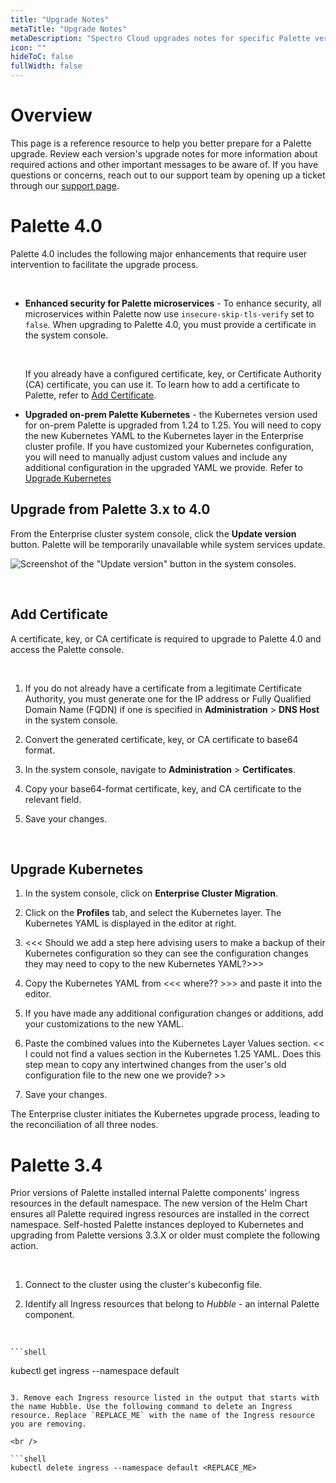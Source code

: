 ```yaml
---
title: "Upgrade Notes"
metaTitle: "Upgrade Notes"
metaDescription: "Spectro Cloud upgrades notes for specific Palette versions."
icon: ""
hideToC: false
fullWidth: false
---
```



# Overview


This page is a reference resource to help you better prepare for a Palette upgrade. Review each version's upgrade notes for more information about required actions and other important messages to be aware of. If you have questions or concerns, reach out to our support team by opening up a ticket through our [support page](http://support.spectrocloud.io/).

# Palette 4.0

Palette 4.0 includes the following major enhancements that require user intervention to facilitate the upgrade process. 

<br />

- **Enhanced security for Palette microservices** - To enhance security, all microservices within Palette now use `insecure-skip-tls-verify` set to `false`. When upgrading to Palette 4.0, you must provide a certificate in the system console. 

  <br />

  If you already have a configured certificate, key, or Certificate Authority (CA) certificate, you can use it. To learn how to add a certificate to Palette, refer to [Add Certificate](/enterprise-version/upgrade#addcertificate).


- **Upgraded on-prem Palette Kubernetes** - the Kubernetes version used for on-prem Palette is upgraded from 1.24 to 1.25. You will need to copy the new Kubernetes YAML to the Kubernetes layer in the Enterprise cluster profile. If you have customized your Kubernetes configuration, you will need to manually adjust custom values and include any additional configuration in the upgraded YAML we provide. Refer to [Upgrade Kubernetes](/enterprise-version/upgrade#upgradekubernetes.)

## Upgrade from Palette 3.x to 4.0

From the Enterprise cluster system console, click the **Update version** button. Palette will be temporarily unavailable while system services update.

![Screenshot of the "Update version" button in the system consoles.](/enterprise-version_sys-console-update-palette-version.png)

<br />

## Add Certificate

A certificate, key, or CA certificate is required to upgrade to Palette 4.0 and access the Palette console.

<br />

1.  If you do not already have a certificate from a legitimate Certificate Authority, you must generate one for the IP address or Fully Qualified Domain Name (FQDN) if one is specified in **Administration** > **DNS Host** in the system console.


2. Convert the generated certificate, key, or CA certificate to base64 format.


3. In the system console, navigate to **Administration** > **Certificates**.


4. Copy your base64-format certificate, key, and CA certificate to the relevant field.


5. Save your changes.

<br />

## Upgrade Kubernetes

1. In the system console, click on **Enterprise Cluster Migration**.


2. Click on the **Profiles** tab, and select the Kubernetes layer. The Kubernetes YAML is displayed in the editor at right.


3. <<< Should we add a step here advising users to make a backup of their Kubernetes configuration so they can see the configuration changes they may need to copy to the new Kubernetes YAML?>>>


4. Copy the Kubernetes YAML from <<< where?? >>> and paste it into the editor.


5. If you have made any additional configuration changes or additions, add your customizations to the new YAML.


6. Paste the combined values into the Kubernetes Layer Values section. << I could not find a values section in the Kubernetes 1.25 YAML. Does this step mean to copy any intertwined changes from the user's old configuration file to the new one we provide? >>


7. Save your changes.

The Enterprise cluster initiates the Kubernetes upgrade process, leading to the reconciliation of all three nodes.


# Palette 3.4

Prior versions of Palette installed internal Palette components' ingress resources in the default namespace. The new version of the Helm Chart ensures all Palette required ingress resources are installed in the correct namespace. Self-hosted Palette instances deployed to Kubernetes and upgrading from Palette versions 3.3.X or older must complete the following action.

<br />

1. Connect to the cluster using the cluster's kubeconfig file.



2. Identify all Ingress resources that belong to *Hubble* - an internal Palette component.

  <br />

 	```shell
  kubectl get ingress --namespace default
  ```

3. Remove each Ingress resource listed in the output that starts with the name Hubble. Use the following command to delete an Ingress resource. Replace `REPLACE_ME` with the name of the Ingress resource you are removing.

  <br />

  ```shell
  kubectl delete ingress --namespace default <REPLACE_ME>
  ```


<br />